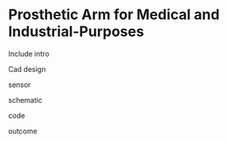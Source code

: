 # Prosthetic Arm for Medical and Industrial-Purposes

Include intro

Cad design

sensor

schematic

code

outcome
